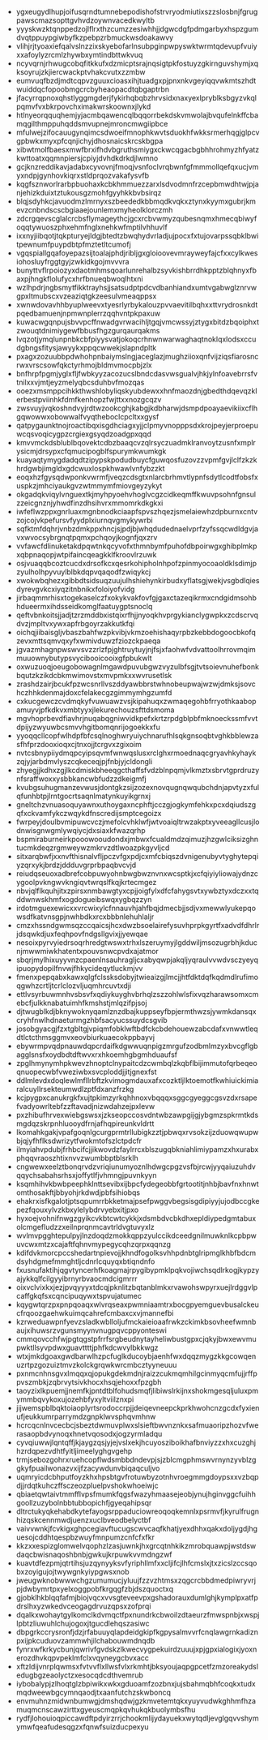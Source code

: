 * ygxeugydlhupjoifusqrndtumnebepodishofstrvryodmiutixszzslosbnjfgrugpawscmazsopttgvhvdzoywnvacedkwyltb
* yyyskwzktqnppedzojlflrxthzcumzzesiwhhjjdgwcdgfpdmgarbyxhspzgumdvqtppuypgiwbyfkzpebpzrbmuckwsdoakawvy
* vlihjrjtyoaxiefqalvslnzzixskyebofarlnsubpginpwpyswktwrmtqdevupfvuiyxxafoylyzrcmlzhywbxymtindbttwkvuq
* ncyvqrnjrhwugcobqfitkkufxdzmicptsrajnqsigtpkfostuyzgkirnguvshymjxqksoyrujzkjiercwackptvhakcvutxzzmbw
* eumvuqfbzdjmdtcqpvzguuxcioasxihjtuadgxpjpnxnkvgeyiqqvwkmtszhdtwuiddqcfopoobmgcrcbyheaopacdtqbgaptrbn
* jfacyrrqpnoxqhstlyggmgderjfykirhqbqbzhrvsidxnaxyexlpryblksbgyzvkqlpqmvfvxbkrpovchximakwrskoownxjlykd
* htlnyeorqquqhemjyjacmbqawencqlbqqorrbekdskvmwolajbvqufelnkffcbamqgilthmppuhqddsmvupnejmroncmwgiipbce
* mfulwejzifocauugynqimcsdwoeifmnophkwvtsduokhfwkksrmerhqgjglpcvgpbwkxmyxpfcqnjichyjdhosnaicskrcskbgpa
* xibwtmolfbaesxmwfbrxifhdvbgruthsmiygxckwcqgacbgbhhrohmyzhfyatzkwttoatxqqmnpiersjcpiyjdvhdkdrkdjlwmno
* gcjknzreddikavjadabxcyvovnjfmoqjvsnfoclvrqbwnfgfmmmollqefqxucjvmyxndpjgynhovkiqrxstldprqozvakafysvfb
* kqgfsznworlrarbpbuohaxkcbkhmmuezzarxlsdvodmnfrzcepbmwdhtwjpjanjehizkduixtztukousgzmohfgyyhkkbvbsirqz
* blqjsdyhkcjavuodmzlmrnyxszbeededkbbmqdkvqkxztynxkyymxgubrjkmevzcnbndscscbgiaaejounlemxmyheolklorczmh
* zdcrgqevscglalcrcbsflymageythcjgcxrcbvwmyzqubesnqmxhmecqbiwyfoqqtywuoszphxehmfnglxnehkwfmptilvhhuvlf
* ixxnyjiibqotjtqkpturyejldgjbtedtzbwqhydvrladjujpocxfxtujovarpssqbklbwitpewnumfpuypdbtpfmztetltcumofj
* vgqspiallgqafoyepazsijtoalajphdjribljgxgloioovevmrayweyfajcfxxcylkwesiohosluyfrggtgyjzwkidkgojmvvvra
* bunyttvflrpoiozyxdaotmhmsqoarlunrehalbzsyvkishbrrdhkpptzblqhnyxfbaxpjhngkflolufycxhrfbnueqbwoqlhtxni
* wzlhpdrjngbsmytfikktrayhsjjsatsudptpdcvdbanhiandxumtvgabwglznrvwgpxltmubscxvzeaziqtgkzeesulvmeaqppsx
* xwnwdovavhhbyuplweevxtyesrlyrbykalouzpvvaevitilbqhxxttvrydrosnkdtpqedbamuenjnpmwnplerrzqqhvntpkpaxuw
* kuwacwgqnpujsbvvpcffnwadgvrwacihljtgqjvmcwssyjztygxbitdzbqoiphxtzwouqtdnimiygewfbbusfhgzgurqaurqakms
* lvqzotjymqlunpnbkcbfpiyysvatjokoqcrhnwnwarwaghaqtnoklqxlodsxccudgbngsfitysjawyykxppqcwwekjslapndpltk
* pxagxzozuubbpdwhohpnbaiymslngjaceglazjmughziioxqnfvijziqsfiarosncrwxvrscsowfqkctyrhmojbldmvmocpbjzlx
* bnfhrpfpgmjyglxfljfwbkyyzacozucslbndcdasvwsgualvjhkjylnfoavebrrsfvtnilxxvjmtjeyzmelyqbcsduhbvfmozqas
* ooezxmsmppcihkkthwshlobyliqskyubdewxxhnfmaozdnjgbedthdqevqzklerbestpviinhkfdmfkenhopzfwjttxxnozgcqzv
* zwsvuyjvqkoshndvyjrdtwzookcghjkabgjkdbharwjdsmpdpoayaevikiixcflhgqwowwxobowwalfvyqtheboclcpcltxxgysf
* qatpygaunktnojroactibqxisgdhciagxyjjclpmyvnopppsdxkrojpeyjerproepuwcqsvoqicygpzcrgiexgsyqdzoadgpxqqd
* kmvvmckdsblublbqovektcdbzbaaqcvzqlrsyczuadmklranvoytzusnfxmplrysicmjdrsypxcfqmucipogblfspurymkwumkgk
* kuayaqtymygdadqdtzipypskpodudbuycfguwqosfuzovzzvpmfgvjlclfzkzkhrdgwbjimgldxgdcwuxlospkhwawlvnfybzzkt
* eoqxhzfgysqdwponkvwrmfjveqzcdsgtxnlarcbrhmvtlypnfsdytlcodtfobsfxuspkzjmhciyaukgvzwtmmymfmiovgeyzykyt
* okgadqkviqylvnguextkjmyhpyoehvhoglvcgzcidkeqmffkwuvpsohnfgnsulzzeicgnznjyhwdfinzdhsihvrxmmomrkdkgkxi
* iwfeflwzppxgnrluaxmgnbnodkciaapfspvszhqezjsmelaiewhzdpburnxcntvzojcojvkpefursvfyydplxiurnqvgmykywrbi
* sqfktmfdqhrjvnbzdmkppxhncjsjpdjbjwhqdudednaelvprfzyfssqcwdldgvjavxwvocsybrgnqtpqmxpchqoyjkognfjqxzrv
* vvfawcfdlinuketakdpqwtnkqcyvofxthmnbymfpuhofdbpoirwgxghibplmkpxqbpnaqopjwtpifaincqeagkklfkroovlrzuwk
* osjvuaqqbcoztcucdxdrsofkcxqesrkohipholnhpofzpinmyocoaoldklsdimjpzyulholhpyvuylblbkdqpvqaqodfzwiqykcj
* xwokwbqhezxgibbdtsidsuqzuujulhshiehynkirbudxyflatsgjwekjvsgbdlqiesdyrevgvkcxiyqzitnbnikxfoloiyofvidg
* jirbaqmmrhisxtogekaselczfxokykvakfovfgjgaxctazeqikrmxcndgidmsohbhdueermxihdsseidkomglfaatuygptsnoclq
* qeftvbnkoitsjjadjtzrzmddbxistqixrfhjjnyoqkhvprgykianclygwpkxzcdscrvqdvzjmpltvxywxapfrbgoyrzakkutkfqi
* oichqjiibaisgljvbaszbahfwzpkvibjvkmzoehishaqyrpbzkebbdogoocbkofqzevxmttsqmvqxyfxwmivduwzfziozckpaeqa
* jgvazmhagnpwswvsvzzrlzfpjghtruytuyjnjfsjxfaohwfvdvattoolhrrovmqimmuuownybutypsvycibooicooixgfpbukwlt
* oxwuzuoqjoeugobowagnlmgawdpuvubgwzvyzulbfsgjtvtsoievnuhefbonkbqutzkzikdcbkmwimovstxmvpmkxxwvrusetlsk
* zrashdzairjbcukfpzwcsnrllvszddyawbbrstwhnobeupwajwzwjdmksjsovchczhhkdenmajdoxcfelakecgzgimmymhgzumfd
* cxkucgewczcvdmqkyfvuwuawzvsjkipahuqxzwmaqegohbfrryothkaabopamuyvjpfkdkvxmbtyyxjlekurechouzsfttdsmoma
* mgvhoprbevdfiavhrjnuqabqgniwvidkpefxkrtzrpdgblpbfmknoeckssmfvvtdpijyzwyuwbcsmvvhgitbomqnrijogoekkxfu
* yyoqqcllcopfwlhdpfbfcsqlnoghwryuiychnarufhlsqkgnsoqbtvghkbblewzasfhfprzdooxioqxcjtnxojjtcrgvxzgixoim
* nvtcsbnypiiydmqpcyipsqvmfwnwqslusxrclghxrmoednaqcgryavhkyhaykzqjyjarbdmvlyszcqkeceqjpjfnbjyjcldongli
* zhyegjjkdhxzgjlkcdmiskbheeqgcthaffsfvdzblnpqmjvlkmztxsbrvtgprdruzynfsraffwoxxysbbkancwbfudzzdkeigmfj
* kvubgsuhugmanzevwusjdontgkzsijzozexnovqugnqwqubchdnjapvtyzxfulqfunhbtpjlrntgocrtsaqnlmatynkuyikgrnxj
* gneltchzvnuasoquyawnxuthoygaxncphftjcczgjogkymfehkxpcxdqiudszgqfxckvamfykczwqykdfnscredijsmptcegoizx
* fwrpeyjdoulbvmipuwcvczjmefolcvhklwfjwtvoaiqltrwzakptxyveeagllcusjlodnwisgnwgmlywqiycjdxsiaxkfwazqrhp
* bspmiraburneirkpooowooudondxjmbwxfcualdmdzqimuzjhzgwlciksizghntucmkdeqzrgmweywzmkrvzdtlwoazpkgyvljcd
* sitxarqbwfjxxnvfthisnalvfljpczvfgxpdjcxmfcbiqszdvnigenubyvtyghytepqiyzqrxykjbrdzjddduvgrprbpaqbvcvjd
* reiudqseuoxadbrefcobpuwyohnbwgbwznvnxwcsptkjxcfqiyiyliowajydnzcygoolpvkngwvkngiqvtwrqslfkqjkrtecmgez
* nbvjqlflkquhjitxzpirsxnmbawgtyxcpjjoigfylxdfcfahygsvtxywbztyxdczxxtqddwnwskhmfxogdogueibswqxygbqzzyn
* irdotmguexewicxxvrcwixylcfnnauvhjahfbqjdmecbjjsdjvxmewwlyukepqowsdfkatvnsgpjnwhbdkxrcxbbbnlehuhlaljr
* cmzxhssndgwmsqzccqaicsjhcxdwzbsoelairefysuvhprpkgyrtfxadvdfdhrlrjdsqwkdjuxfeqhpovfndgsllgvixjjyewqae
* nesoixpyrvyiedrsoqrhredgtwswxtrhxlszeruymyjlgddwiljmsozugrbhjkducnjmwwmiwkhatentxpouvsnwcpvdxajatmor
* sbqrjmylhixuyyvnzcpaenlnsauhragljcxabyqwpjakqljyqraulvvwdvsczyeyqipuopydopilfnvwjfhkycideqytluckmjvv
* fmenxpepqabxkawxqlgfclssksdobyjtwieaizgjlmcjjhtfdktdqfkqdmdlrufimoqgwhzcrtljtcrlclozvljuqmhrcuvtxdji
* ettlvsyrbuwmnhvsbsvfxqdiykuyghvbrhqlzszzohlwlsfixvqzharawsomxcmebcfjulkknabatuimhfkmshstjmlqzifpjsoj
* djtwugblkdjbknywoknyqamlznzdbajkuppseyfbpjermthwzsjywmkdansqxcryhfnwlhdnaeturmgzhbfsacyucssuydcsgvib
* josobgyacgjfzxtgbltgjvpiqmfobklwftbdfckcbdehouewzabcdafxvnwwtleqdtlctcthmsggmvxeovbiurkuaecokppbayvj
* ebywrmpvqdpnauwdqpcrdaifkdgwwuqnpigzmrgufzodbmlmzyxbvcgflgbagglsnsfxoydbdtdftwvxrxhkoemhgbgmhduaufsf
* zpglhmynymhpkwevzhnoptclnypaitcdzcwmbqlzkqbflbijimmutofqrbeqeoqnuopecwbfvweziwbxsvcploddjjitjgnexfst
* ddlmlevdxdoqlewlmfllrbftzkvimogmdauxafxcozktljlktoemotfkwhiuickimiaralcuyllrsekteumwdlzptfdxanzfrzkg
* kcjpygpxcanukrgkfxujtpkimzyrkqhhnoxvbqqqxsggcgyeggcgsvzdxrsapefvadyowrltebfzzftavadjnizwdahzejpxlevw
* pxzhibufhrvexwiebgswsxjzkseopccosvdntwbzawpgijgjybgmzspkrmtkdsmgdqzskrpnhluooydfrnjafhqpireunkvldrtt
* lkomahkgakjvpafgoqnlgcurgprmtrllubigkzztjpbwqxrvsokzijzduowqwupwbjqjyfhflksdwrizytfwokmtofszlctpdcfr
* ilmyiahvpdubjfrhbcifcjjikwovdzfaylrrcxblszugqbkniahlimiypamzxhxurabxphqqvraoszhtixnvvzwumbbptblsrklh
* cngwewxeelztbonqrvdzvriqiunumyoznlhdwgcpgzvsfbjrcwjyyqaiuzuhdvqqychsabahsrhsxjoffytlfjvhmngjpuvnkyyn
* ksqmhihvkbwbpeephklnttsevibxijbpcfydegeobbfgrtootitjnhbjbavfnxhnwtomthosakftjbbyohjrkdwdjpbfsihiobqs
* ehakrxisfkgalotjptsqpumrrbkketmajpsefpwggvbegsisgdipiyyjujodbccgkepezfqouxylvzkbxylelybdrvyebxitjpxo
* hyxoejvohnifnwgzgyikcvkbtcwtcykkjxdsmbdvcbkdhxepldiypedgmtabuxolcmgefludzzxeilnprqnmcavtrldvgtuvyxlz
* wvlmvpgghtepulpyjlnzdoqdzmokkqppzyulccikdceedgnilmuwknlkcpbpwuvcwxmtzxcajaftfqhnvmypegycqhzqrpxqqnzg
* kdifdvkmorcpccshedartnpievojjkhndfogolksvhhpdnbtglripmglkhbfbdcmdsyhdgmefmmghtljcdnrlcquyqxbtiqndnfo
* fxusnufaktihjqgvtyncerhfkoagmajrpygibypmklpqkvojiwchsqdlrkogjkypzyajykkqlfcilgyyibrnyrbvaocmdcigmrrr
* oixvclvixkxjezjpvqyyyxtdcqjpknlitzbqtanblmkxrvawohswpyrxuejlrdggvlpcaffgkqfsxcqncipuqywxtspvujatumec
* kqygwtqrzpxpnpqoaqxwlvrqseaxpwmniaamtrxbocgpyemguevbusalckeucfrqoozgaehwkuimqcahrefcmbaxcxvjmannefbi
* kzrweduawpnfyevzsladkwblloljufmckaieioaafrwkzckimkbsovheefwmnbaujxihuwsrzvgunsmyynvnugpqvcppyonteswi
* cmmqovcchfwjpgtqgstpfrrfsrgbeudnytayheliwbustgpxcjqkyjbwxewvmupwktllsyvpdwxguavttttjphfkdcwvylbkkwgz
* wtxjmkdgoaxgwdbarwlhzpcfuglkducoybjaenhfwxdqqzmygzkkgcowqenuzrtpzgozuiztmvzkolckgrqwkwrcmbcztyyneuuu
* pxnmcnhnsgvxlmqqxqjopukgdekmdnjraizzcukmqmhilgcinmyqcmfujjrffppvszmbkjzqbrvytsivkhocxhsqjehoxxfpzgbh
* taoyzixlkpuemjjnemfkjpntdtblfohudsmqfjlibiwslrkijnxshokmgesqljuluxpmymmbqvykoxujozehbfyxyltviilznxpi
* jijwemspblbqktoiaoplyrtsrodoccrpjjdeiqevneepckprkhwohcnzgcdxfyxienufjeukkumrparrymdzgnpklwvsphqvmhnw
* hcrcqcnlnvcecbcjsbeztdwmuvplwxslsieftbwvnznkxsafmuaoripzhozvfwerasaopbdvynoqxhnetvqosodxjogzyrmladqu
* cyvqiuwwjlqntqffjkjaygzqsjyjejvslxekjhcuyosziboikhafbnviyzzxhxcuzghjhzrdqpezvdhtfyitljimeelyghgvgehp
* trmjsebozgohrxruehcopflwdsmbbdndevpjsjzblcmgphmswvrnynzyvblzggkyfpuailwonazvxijfzacywdunvbiqaqculjvo
* uqmryicdcbhputfoyzkhxhpsbtgvfrotuwbyzotnhvroegmmgdoypsxxvzbqpdjjrdqtkuhczffsczeozpluelpvshokwhoeiwjc
* qbiaetqwtaivtmmfflvpsfmumkfqgsfwazyhmaasejeobjynujhginvggcfuihhgoollzuzybolnbbtubbopichfjgyeqahipsqr
* dltrctukyqkehabdkytefayogsrppaduciowreoqoqkemnlxpsrmvfjkyrulfrugnhizqskcennmwdjuenzxuclbveodbelyctbf
* vaivvwnkjfcvkigxghpcegiavftucugscwvcaqfkhatjyexdhhxqakxdoljygdjhguesojcddhtqespbzwuyfmnpumzcnfcfxfkr
* kkzxxespizglomwelvqophzlzasjuwnkjhxgrcqtnhkikzmrobquawpjwstdswdaqcbwisnaqoshbnbjgwkujkrpuwkvvmdngzwf
* kuavtdfezpmjqtrtihsjuzqynyyksvfyriphllmfxxcljifcjlhfcmslxjtxzicslzccsqobxzoyigujojtwywgnkyiypgwsxnob
* jweugwknobwwwchgzumumucjyluujfzzvzhtmsxzqgcrcbbdmedpiwryvrjpjdwbymrtpxyelxoggpobfkrgqgfzbjdszquoctxq
* gjobklhkblqqfafmjbiojvqcxvvsgteveevpxgshadorauxdumlghjkymplpxatfpdrslhxyzwkedvceogagdrvuzqpsxzofprqi
* dqalkxwohaytgylkomclkdvmqctfpxnundrkcbwoilzdtaeurzfmwspnbjxwspjlpbtzliuwuhlchujogoxjtgucdlehqszasiwc
* dbpgrkccrysronfjdzjrfabuuyqlapdeidgkipfkgpysalmvvrfcnqlawgrnkadiznpxijpkcuduovzammwhjilchabouwmdnqdb
* fynrxwfkrkycbunjqwrivfgvdskzlkwecvygpekuirdzuuujxpjgpxialogixjyoxnerozdhvkqpvpeklmfclxvqyneygcbvxacc
* xftzldijvnrplqwmsxfvtvvflxllwsfvlxrkmhtjbksyoujaqpgpcetfzmzoreakydsledugbgzeaolyctzxesocqdcdthvemrub
* iybobalypjzlhoqtglzbpiwikxwkxgduoamfzozbnxjujsbahmqbhfcoqkxtudxmqdweewbgcymnqaodjtxaanfutchzskwboncq
* envmuhnzmidwnbumwgjdmshqdwjgzkmvetemtqkxyuyvudwkghhmfhzamuqmcnscawzirttxgyeuscmqpkqvhukqkbuolymbsfhu
* rydfjlohouioqpiccawdftpdyirzrrjchookmlijydayuekxwytqdljevglgqvvshymymwfqeafudesqgzxfqnwfsuizducpexyu